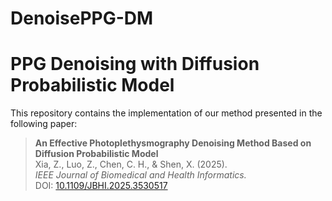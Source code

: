# DenoisePPG-DM

# PPG Denoising with Diffusion Probabilistic Model

This repository contains the implementation of our method presented in the following paper:

> **An Effective Photoplethysmography Denoising Method Based on Diffusion Probabilistic Model**  
> Xia, Z., Luo, Z., Chen, C. H., & Shen, X. (2025).  
> *IEEE Journal of Biomedical and Health Informatics.*  
> DOI: [10.1109/JBHI.2025.3530517](https://doi.org/10.1109/JBHI.2025.3530517)
